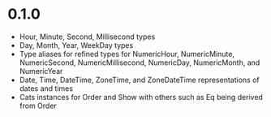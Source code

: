 0.1.0
=====

- Hour, Minute, Second, Millisecond types
- Day, Month, Year, WeekDay types
- Type aliases for refined types for NumericHour, NumericMinute, NumericSecond, NumericMillisecond, NumericDay, NumericMonth, and NumericYear
- Date, Time, DateTime, ZoneTime, and ZoneDateTime representations of dates and times
- Cats instances for Order and Show with others such as Eq being derived from Order

